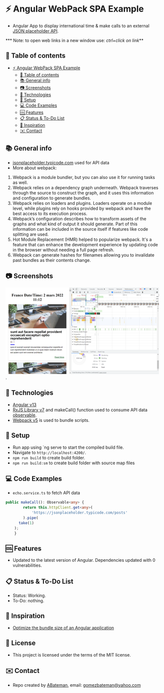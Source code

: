 # :zap: Angular WebPack SPA Example

* Angular App to display international time & make calls to an external [JSON placeholder API](https://jsonplaceholder.typicode.com/).

*** Note: to open web links in a new window use: _ctrl+click on link_**

## :page_facing_up: Table of contents

* [:zap: Angular WebPack SPA Example](#zap-angular-webpack-spa-example)
  * [:page_facing_up: Table of contents](#page_facing_up-table-of-contents)
  * [:books: General info](#books-general-info)
  * [:camera: Screenshots](#camera-screenshots)
  * [:signal_strength: Technologies](#signal_strength-technologies)
  * [:floppy_disk: Setup](#floppy_disk-setup)
  * [:computer: Code Examples](#computer-code-examples)
  * [:cool: Features](#cool-features)
  * [:clipboard: Status & To-Do List](#clipboard-status--to-do-list)
  * [:clap: Inspiration](#clap-inspiration)
  * [:envelope: Contact](#envelope-contact)

## :books: General info

* [jsonplaceholder.typicode.com](https://jsonplaceholder.typicode.com/) used for API data
* More about webpack:

1. Webpack is a module bundler, but you can also use it for running tasks as well.
2. Webpack relies on a dependency graph underneath. Webpack traverses through the source to construct the graph, and it uses this information and configuration to generate bundles.
3. Webpack relies on loaders and plugins. Loaders operate on a module level, while plugins rely on hooks provided by webpack and have the best access to its execution process.
4. Webpack’s configuration describes how to transform assets of the graphs and what kind of output it should generate. Part of this information can be included in the source itself if features like code splitting are used.
5. Hot Module Replacement (HMR) helped to popularize webpack. It's a feature that can enhance the development experience by updating code in the browser without needing a full page refresh.
6. Webpack can generate hashes for filenames allowing you to invalidate past bundles as their contents change.

## :camera: Screenshots

![Example screenshot](./img/home.png).

## :signal_strength: Technologies

* [Angular v13](https://angular.io/)
* [RxJS Library v7](https://angular.io/guide/rx-library) and makeCall() function used to consume API data [observable](http://reactivex.io/documentation/observable.html).
* [Webpack v5](https://webpack.js.org/) is used to bundle scripts.

## :floppy_disk: Setup

* Run app using `ng serve to start the compiled build file.
* Navigate to `http://localhost:4200/`.
* `npm run build` to create build folder.
* `npm run build:sm` to create build folder with source map files

## :computer: Code Examples

* `echo.service.ts` to fetch API data

```typescript
public makeCall(): Observable<any> {
		return this.httpClient.get<any>(
			'https://jsonplaceholder.typicode.com/posts'
		).pipe(
      take(1)
    );
	}
```

## :cool: Features

* Updated to the latest version of Angular. Dependencies updated with 0 vulnerabilities.

## :clipboard: Status & To-Do List

* Status: Working.
* To-Do: nothing.

## :clap: Inspiration

* [Optimize the bundle size of an Angular application](https://www.youtube.com/watch?v=19T3O7XWJkA)

## :file_folder: License

* This project is licensed under the terms of the MIT license.

## :envelope: Contact

* Repo created by [ABateman](https://github.com/AndrewJBateman), email: gomezbateman@yahoo.com
